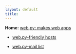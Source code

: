 ```yaml
---
layout: default
title: 
---
```


**Home:** [web.py: makes web apps](http://webpy.org/)

* [web.py-friendly hosts](/hosts)

* [web.py-mail list](http://groups.google.com/group/webpy/)